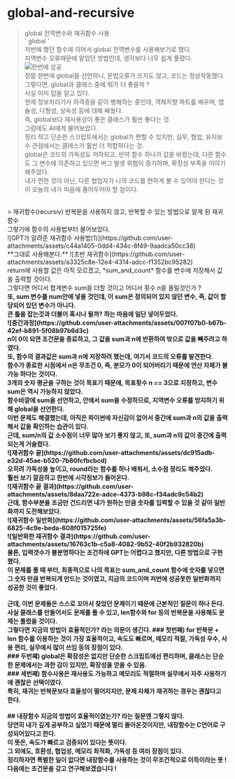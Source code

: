 # global-and-recursive
> global 전역변수와 재귀함수 사용<br>
' global ' <br>
저번에 했던 함수에 이어서 global 전역변수를 사용해보기로 했다.<br>
지역변수 오류때문에 알았던 방법인데, 생각보다 너무 쉽게 풀렸다.<br>
![한번에 성공](https://github.com/user-attachments/assets/14746913-e0ff-4d68-89e8-3f60d0900af0)<br>
정말 한번에 global을 선언하니, 문법오류가 뜨지도 않고, 코드는 정상작동했다.<br>
그렇다면, global과 클래스 중에 뭐가 더 좋을까 ?<br>
사실 이미 답을 알고 있다.<br>
현재 정보처리기사 자격증을 같이 병해하는 중인데, 객체지향 파트를 배우며, 캡슐성, 다형성, 상속성 등에 대해 배웠다.<br>
즉, global보다 재사용성이 좋은 클래스가 훨씬 좋다는 것.<br>
그럼에도 AI에게 물어보았다.<br>
> 정리
작고 단순한 스크립트에서는 global가 편할 수 있지만, 실무, 협업, 유지보수 관점에서는 클래스가 훨씬 더 적합하다는 것.<br>
global은 코드의 가독성도 저하되고, 만약 함수 하나가 값을 바꿨는데, 다른 함수도 그 변수에 의존하고 있으면 버그 발생 위험이 증가하며, 확장성 부족을 이야기 해주었다.<br>
내가 편한 것이 아닌, 다른 협업자가 나의 코드를 편하게 볼 수 있어야 한다는 것이 오늘의 내가 마음에 품어두어야 할 점이다.<br>
<br>
> 재귀함수(recursiv)
반복문을 사용하지 않고, 반복할 수 있는 방법으로 알게 된 재귀함수<br>
그렇기에 함수의 사용법부터 물어보았다.<br>
![GPT가 알려준 재귀함수 사용법(1)](https://github.com/user-attachments/assets/c44a1405-0dd4-434c-8f49-9aadca50cc38)<br>
**그대로 사용해본다.**
![초반 재귀함수](https://github.com/user-attachments/assets/a3325c8e-12e4-4314-adcc-f1352bc95282)<br>
return에 사용할 값은 아직 모르겠고, *sum_and_count* 함수를 변수에 저장해서 값을 출력할 것이다.<br>
그렇다면 어디서 합계변수 sum을 더할 것이고 어디서 횟수 n을 올릴것인가 ?<br><b
if문에서 현재횟수와 목표횟수가 같으면 return, 즉 함수의 종료이기 때문에, else 부분에 숫자 num을 input으로 받는다.<br>
또, sum 변수를 num안에 넣을 것인데, 이 sum은 정의되어 있지 않던 변수, 즉, 값이 할당되어 있던 변수가 아니다.<br>
큰 틀을 잡는것과 더불어 혹시나 될까? 하는 마음에 일단 넣어두었다.<br>
![중간과정](https://github.com/user-attachments/assets/007f07b0-b67b-42ef-b891-5f08b97b6d3c)<br>
n이 0이 되면 조건문을 종료하고, 그 값을 sum과 n에 반환하여 밖으로 값을 빼주려고 하였다.<br>
또, 함수의 결과값은 sum과 n에 저장하려 했는데, 여기서 코드의 오류를 발견한다.<br>
함수가 종료한 시점에서 n은 무조건 0, 즉, 분모가 0이 되어버리기 때문에 연산 자체가 불가능 하다는 것이다.<br>
3개의 숫자 평균을 구하는 것이 목표기 때문에, 목표횟수 n == 3으로 지정하고, 변수 sum은 역시 가능하지 않았다.<br>
함수바깥에 sum을 선언하고, 안에서 sum을 수정하므로, 지역변수 오류를 방지하기 위해 global을 선언한다.<br>
이번 문제도 해결했는데, 아직은 파이썬에 자신감이 없어서 중간에 sum과 n의 값을 출력해서 값을 확인하는 습관이 있다.<br>
근데, sum/n의 값 소수점이 너무 많아 보기 좋지 않고, 또, sum과 n의 값이 중간에 출력되는게 거슬렸다.<br>
![재귀함수 끝](https://github.com/user-attachments/assets/dc915adb-e32d-45ae-b520-7b80fcfbcbcd)<br>
오히려 가독성을 높이고, round라는 함수를 하나 배워서, 소수점 정리도 해주었다.<br>
훨씬 보기 깔끔하고 한번에 시각정보가 들어온다.<br>
![재귀함수 끝 결과](https://github.com/user-attachments/assets/8daa722e-adce-4373-b98c-f34adc9c54b2)<br>
근데, 함수부분을 조금만 건드리면 내가 원하는 만큼 숫자를 입력할 수 있을 것 같아 일반화까지 도전해보았다.<br>
![재귀함수 일반화](https://github.com/user-attachments/assets/56fa5a3b-6825-4c9e-beda-608f015725fe)<br>
![일반화한 재귀함수 결과](https://github.com/user-attachments/assets/16763c1b-c5a8-4082-9b52-40f2b932820b)<br>
물론, 입력갯수가 불분명하다는 조건하에 GPT는 어렵다고 했지만, 다른 방법으로 구현했다.<br>
이 문제를 풀 때 부터, 최종적으로 나의 목표는 sum_and_count 함수에 숫자를 넣으면 그 숫자 만큼 반복되게 만드는 것이였고, 지금의 코드이며 저번에 성공못한 일반화까지 성공한 것이 좋았다.<br>
<br>
근데, 이번 문제들은 스스로 꼬아서 찾았던 문제이기 때문에 근본적인 질문이 하나 든다.<br>
사실 클래스를 만들어서도 문제를 풀 수 있고, len함수와 for 등의 반복문을 사용해도 문제는 풀렸을 것이다.<br>
그렇다면 지금의 방법이 효율적인가? 라는 의문이 생긴다.
### 첫번째)
for 반복문 + len 함수를 이용하는 것이 가장 효율적이고, 속도도 빠르며, 메모리 적절, 가독성 우수, 사용 편리, 실무에서 많이 쓰임 등의 장점이 있다.<br>
### 두번쨰)
global은 확장성은 없지만 단순한 스크립트에선 편리하며, 클래스는 단순한 문제에서는 과한 감이 있지만, 확장성을 얻을 수 있음.<br>
### 세번째)
함수사용은 재사용도 가능하고 메모리도 적절하며 실무에서 자주 사용하기에 괜찮은 선택이였다.<br>
특히, 재귀는 반복문보다 효율성이 떨어지지만, 문제 자체가 재귀하는 경우는 괜찮다고 한다.<br>
<br>
## 내장함수
지금의 방법이 효율적이였는가? 라는 질문엔 그렇지 않다.<br>
당연히 내가 깊게 공부하고 싶었기 때문에 멀리 돌아온것이지만, 내장함수는 C언어로 구성되어있다고 한다.<br>
이 뜻은, 속도가 빠르고 검증되어 있다는 뜻이다.<br>
그 외에도, 호환성, 협업성, 메모리 최적화, 가독성 등 여러 장점이 있다.<br>
정리하자면 특별한 일이 없다면 내장함수를 사용하는 것이 무조건적으로 이득이라는 뜻 !<br>
다음에는 조건문을 갖고 연구해보겠습니다 ! <br>
